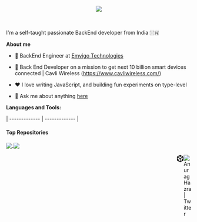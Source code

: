 <p align="center"><a href="https://robinchacko246.github.io"><img width="80%" src="./assets/gh-readme-header.png" /></a></p>

<br />

I'm a self-taught passionate BackEnd developer from India 🇮🇳

**About me**

- 💼 BackEnd Engineer at [Emvigo Technologies](https://www.emvigotech.com/)
- 💼 Back End Developer on a mission to get next 10 billion smart devices connected | Cavli Wireless  (https://www.cavliwireless.com/)
- ❤️ I love writing JavaScript, and building fun experiments on type-level

- 💬 Ask me about anything [here](https://github.com/robinchacko246/robinchacko246/issues)



**Languages and Tools:**  

| ------------- | ------------- |

#### Top Repositories


<a href="https://github.com/robinchacko246/FoodDeliveryApp-NextJS">
  <img align="center" src="https://github-readme-stats.vercel.app/api/pin/?username=anuraghazra&repo=github-readme-stats&theme=buefy" />
</a>
<a href="https://github.com/anuraghazra/anuraghazra.github.io">
  <img align="center" src="https://github-readme-stats.vercel.app/api/pin/?username=anuraghazra&repo=anuraghazra.github.io&theme=buefy" />
</a>

<br />
<br />

<a href="https://twitter.com/anuraghazru">
  <img align="right" alt="Anurag Hazra | Twitter" width="21px" src="https://raw.githubusercontent.com/anuraghazra/anuraghazra/master/assets/twitter.svg" />
</a>
<a href="https://codesandbox.io/u/anuraghazra">
  <img align="right" alt="Anurag Hazra | CodeSandbox" width="20px" src="https://raw.githubusercontent.com/anuraghazra/anuraghazra/master/assets/codesandbox.svg" />
</a>
